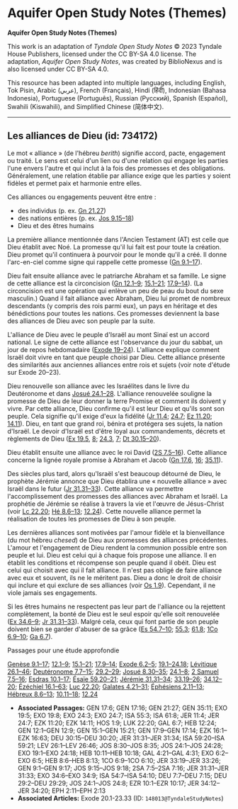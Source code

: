 # Aquifer Open Study Notes (Themes)

**Aquifer Open Study Notes (Themes)**

This work is an adaptation of *Tyndale Open Study Notes* © 2023 Tyndale House Publishers, licensed under the CC BY\-SA 4\.0 license. The adaptation, *Aquifer Open Study Notes*, was created by BiblioNexus and is also licensed under CC BY\-SA 4\.0\.

This resource has been adapted into multiple languages, including English, Tok Pisin, Arabic (عربي), French (Français), Hindi (हिंदी), Indonesian (Bahasa Indonesia), Portuguese (Português), Russian (Русский), Spanish (Español), Swahili (Kiswahili), and Simplified Chinese (简体中文).



--------------------------------

## Les alliances de Dieu (id: 734172)

Le mot « alliance » (de l'hébreu *berith*) signifie accord, pacte, engagement ou traité. Le sens est celui d'un lien ou d'une relation qui engage les parties l'une envers l'autre et qui inclut à la fois des promesses et des obligations. Généralement, une relation établie par alliance exige que les parties y soient fidèles et permet paix et harmonie entre elles.

Ces alliances ou engagements peuvent être entre :

* des individus (p. ex. [Gn 21\.27](https://ref.ly/Gen21:27))
* des nations entières (p. ex. [Jos 9\.15–18](https://ref.ly/Josh9:15-Josh9:18))
* Dieu et des êtres humains

La première alliance mentionnée dans l'Ancien Testament (AT) est celle que Dieu établit avec Noé. La promesse qu'il lui fait est pour toute la création. Dieu promet qu'il continuera à pourvoir pour le monde qu'il a créé. Il donne l'arc\-en\-ciel comme signe qui rappelle cette promesse ([Gn 9\.1–17](https://ref.ly/Gen9:1-Gen9:17)).

Dieu fait ensuite alliance avec le patriarche Abraham et sa famille. Le signe de cette alliance est la circoncision ([Gn 12\.1–9](https://ref.ly/Gen12:1-Gen12:9); [15\.1–21](https://ref.ly/Gen15:1-Gen15:21); [17\.9–14](https://ref.ly/Gen17:9-Gen17:14)). (La circoncision est une opération qui enlève un peu de peau du bout du sexe masculin.) Quand il fait alliance avec Abraham, Dieu lui promet de nombreux descendants (y compris des rois parmi eux), un pays en héritage et des bénédictions pour toutes les nations. Ces promesses deviennent la base des alliances de Dieu avec son peuple par la suite.

L'alliance de Dieu avec le peuple d'Israël au mont Sinaï est un accord national. Le signe de cette alliance est l'observance du jour du sabbat, un jour de repos hebdomadaire ([Exode 19–24](https://ref.ly/Exod19:1-Exod24:18)). L'alliance explique comment Israël doit vivre en tant que peuple choisi par Dieu. Cette alliance présente des similarités aux anciennes alliances entre rois et sujets (voir note d'étude sur Exode 20–23).

Dieu renouvelle son alliance avec les Israélites dans le livre du Deutéronome et dans [Josué 24\.1–28](https://ref.ly/Josh24:1-Josh24:28). L'alliance renouvelée souligne la promesse de Dieu de leur donner la terre Promise et comment ils doivent y vivre. Par cette alliance, Dieu confirme qu'il est leur Dieu et qu'ils sont son peuple. Cela signifie qu'il exige d'eux la fidélité ([Jr 11\.4](https://ref.ly/Jer11:4); [24\.7](https://ref.ly/Jer24:7); [Ez 11\.20](https://ref.ly/Ezek11:20); [14\.11](https://ref.ly/Ezek14:11)). Dieu, en tant que grand roi, bénira et protégera ses sujets, la nation d'Israël. Le devoir d'Israël est d'être loyal aux commandements, décrets et règlements de Dieu ([Ex 19\.5](https://ref.ly/Exod19:5), [8](https://ref.ly/Exod19:8); [24\.3](https://ref.ly/Exod24:3), [7](https://ref.ly/Exod24:7); [Dt 30\.15–20](https://ref.ly/Deut30:15-Deut30:20)).

Dieu établit ensuite une alliance avec le roi David ([2S 7\.5–16](https://ref.ly/2Sam7:5-2Sam7:16)). Cette alliance concerne la lignée royale promise à Abraham et Jacob ([Gn 17\.6](https://ref.ly/Gen17:6), [16](https://ref.ly/Gen17:16); [35\.11](https://ref.ly/Gen35:11)).

Des siècles plus tard, alors qu'Israël s'est beaucoup détourné de Dieu, le prophète Jérémie annonce que Dieu établira une « nouvelle alliance » avec Israël dans le futur ([Jr 31\.31–33](https://ref.ly/Jer31:31-Jer31:33)). Cette alliance va permettre l'accomplissement des promesses des alliances avec Abraham et Israël. La prophétie de Jérémie se réalise à travers la vie et l'œuvre de Jésus\-Christ (voir [Lc 22\.20](https://ref.ly/Luke22:20); [Hé 8\.6–13](https://ref.ly/Heb8:6-Heb8:13); [12\.24](https://ref.ly/Heb12:24)). Cette nouvelle alliance permet la réalisation de toutes les promesses de Dieu à son peuple.

Les dernières alliances sont motivées par l'amour fidèle et la bienveillance (du mot hébreu *chesed*) de Dieu aux promesses des alliances précédentes. L'amour et l'engagement de Dieu rendent la communion possible entre son peuple et lui. Dieu est celui qui à chaque fois propose une alliance. Il en établit les conditions et récompense son peuple quand il obéit. Dieu est celui qui choisit avec qui il fait alliance. Il n'est pas obligé de faire alliance avec eux et souvent, ils ne le méritent pas. Dieu a donc le droit de choisir qui inclure et qui exclure de ses alliances (voir [Os 1\.9](https://ref.ly/Hos1:9)). Cependant, il ne viole jamais ses engagements.

Si les êtres humains ne respectent pas leur part de l'alliance ou la rejettent complètement, la bonté de Dieu est le seul espoir qu'elle soit renouvelée ([Ex 34\.6–9](https://ref.ly/Exod34:6-Exod34:9); [Jr 31\.31–33](https://ref.ly/Jer31:31-Jer31:33)). Malgré cela, ceux qui font partie de son peuple doivent bien se garder d'abuser de sa grâce ([Es 54\.7–10](https://ref.ly/Isa54:7-Isa54:10); [55\.3](https://ref.ly/Isa55:3); [61\.8](https://ref.ly/Isa61:8); [1Co 6\.9–10](https://ref.ly/1Cor6:9-1Cor6:10); [Ga 6\.7](https://ref.ly/Gal6:7)).

Passages pour une étude approfondie

[Genèse 9\.1–17](https://ref.ly/Gen9:1-Gen9:17); [12\.1–9](https://ref.ly/Gen12:1-Gen12:9); [15\.1–21](https://ref.ly/Gen15:1-Gen15:21); [17\.9–14](https://ref.ly/Gen17:9-Gen17:14); [Exode 6\.2–5](https://ref.ly/Exod6:2-Exod6:5); [19\.1–24\.18](https://ref.ly/Exod19:1-Exod24:18); [Lévitique 26\.1–46](https://ref.ly/Lev26:1-Lev26:46); [Deutéronome 7\.7–15](https://ref.ly/Deut7:7-Deut7:15); [29\.2–29](https://ref.ly/Deut29:2-Deut29:29); [Josué 8\.30–35](https://ref.ly/Josh8:30-Josh8:35); [24\.1–8](https://ref.ly/Josh24:1-Josh24:8); [2 Samuel 7\.5–16](https://ref.ly/2Sam7:5-2Sam7:16); [Esdras 10\.1–17](https://ref.ly/Ezra10:1-Ezra10:17); [Ésaïe 59\.20–21](https://ref.ly/Isa59:20-Isa59:21); [Jérémie 31\.31–34](https://ref.ly/Jer31:31-Jer31:34); [33\.19–26](https://ref.ly/Jer33:19-Jer33:26); [34\.12–20](https://ref.ly/Jer34:12-Jer34:20); [Ézéchiel 16\.1–63](https://ref.ly/Ezek16:1-Ezek16:63); [Luc 22\.20](https://ref.ly/Luke22:20); [Galates 4\.21–31](https://ref.ly/Gal4:21-Gal4:31); [Éphésiens 2\.11–13](https://ref.ly/Eph2:11-Eph2:13); [Hébreux 8\.6–13](https://ref.ly/Heb8:6-Heb8:13); [10\.11–18](https://ref.ly/Heb10:11-Heb10:18); [12\.24](https://ref.ly/Heb12:24)

* **Associated Passages:** GEN 17:6; GEN 17:16; GEN 21:27; GEN 35:11; EXO 19:5; EXO 19:8; EXO 24:3; EXO 24:7; ISA 55:3; ISA 61:8; JER 11:4; JER 24:7; EZK 11:20; EZK 14:11; HOS 1:9; LUK 22:20; GAL 6:7; HEB 12:24; GEN 12:1–GEN 12:9; GEN 15:1–GEN 15:21; GEN 17:9–GEN 17:14; EZK 16:1–EZK 16:63; DEU 30:15–DEU 30:20; JER 31:31–JER 31:34; ISA 59:20–ISA 59:21; LEV 26:1–LEV 26:46; JOS 8:30–JOS 8:35; JOS 24:1–JOS 24:28; EXO 19:1–EXO 24:18; HEB 10:11–HEB 10:18; GAL 4:21–GAL 4:31; EXO 6:2–EXO 6:5; HEB 8:6–HEB 8:13; 1CO 6:9–1CO 6:10; JER 33:19–JER 33:26; GEN 9:1–GEN 9:17; JOS 9:15–JOS 9:18; 2SA 7:5–2SA 7:16; JER 31:31–JER 31:33; EXO 34:6–EXO 34:9; ISA 54:7–ISA 54:10; DEU 7:7–DEU 7:15; DEU 29:2–DEU 29:29; JOS 24:1–JOS 24:8; EZR 10:1–EZR 10:17; JER 34:12–JER 34:20; EPH 2:11–EPH 2:13
* **Associated Articles:** Exode 20.1-23.33 (ID: `148013@TyndaleStudyNotes`)

